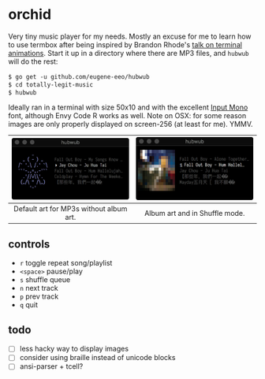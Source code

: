 # orchid

Very tiny music player for my needs. Mostly an excuse for me to learn how
to use termbox after being inspired by Brandon Rhode's [talk on terminal animations](https://www.youtube.com/watch?v=rrMnmLyYjU8).
Start it up in a directory where there are MP3 files, and `hubwub` will
do the rest:

    $ go get -u github.com/eugene-eeo/hubwub
    $ cd totally-legit-music
    $ hubwub

Ideally ran in a terminal with size 50x10 and with the excellent [Input Mono](http://input.fontbureau.com/)
font, although Envy Code R works as well. Note on OSX: for some reason images
are only properly displayed on screen-256 (at least for me). YMMV.

| <img src='./demo1.png' width='300px'>   | <img src='./demo2.png' width='300px'>  |
|:---------------------------------------:|:--------------------------------------:|
| Default art for MP3s without album art. | Album art and in Shuffle mode.         |



## controls

- `r` toggle repeat song/playlist
- `<space>` pause/play
- `s` shuffle queue
- `n` next track
- `p` prev track
- `q` quit

## todo

- [ ] less hacky way to display images
- [ ] consider using braille instead of unicode blocks
- [ ] ansi-parser + tcell?
